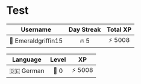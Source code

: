 # Test

<!--START_SECTION:duolingoStats-->
<!-- Automatically generated with https://github.com/centrumek/duolingo-readme-stats-->

| Username | Day Streak | Total XP |
|:---:|:---:|:---:|
| 👤 Emeraldgriffin15 | 🔥 5 | ⚡ 5008 |

| Language | Level | XP |
|:---:|:---:|:---:|
| 🇩🇪 German | 👑 0 | ⚡ 5008 |

<!--END_SECTION:duolingoStats-->
